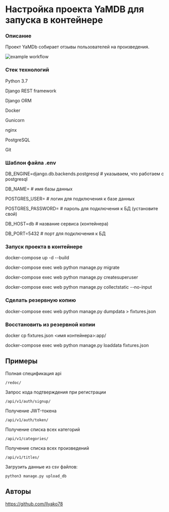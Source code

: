 # Настройка проекта YaMDB для запуска в контейнере
### Описание
Проект YaMDb собирает отзывы пользователей на произведения.


![example workflow](https://github.com/Ilyako78/yamdb_final/actions/workflows/yamdb_workflow.yml/badge.svg)


### Стек технологий

Python 3.7

Django REST framework

Django ORM

Docker

Gunicorn

nginx

PostgreSQL

Git


### Шаблон файла .env

DB_ENGINE=django.db.backends.postgresql # указываем, что работаем с postgresql

DB_NAME= # имя базы данных

POSTGRES_USER= # логин для подключения к базе данных

POSTGRES_PASSWORD= # пароль для подключения к БД (установите свой)

DB_HOST=db # название сервиса (контейнера)

DB_PORT=5432 # порт для подключения к БД

### Запуск проекта в контейнере

docker-compose up -d --build

docker-compose exec web python manage.py migrate

docker-compose exec web python manage.py createsuperuser

docker-compose exec web python manage.py collectstatic --no-input

### Сделать резервную копию

docker-compose exec web python manage.py dumpdata > fixtures.json

### Восстановить из резервной копии

docker cp fixtures.json <имя контейнера>:app/

docker-compose exec web python manage.py loaddata fixtures.json

## Примеры
Полная спецификация api
```
/redoc/
```

Запрос кода подтверждения при регистрации
```
/api/v1/auth/signup/
```

Получение JWT-токена
```
/api/v1/auth/token/
```

Получение списка всех категорий
```
/api/v1/categories/
```

Получение списка всех произведений
```
/api/v1/titles/
```

Загрузить данные из csv файлов:
```
python3 manage.py upload_db
```

## Авторы

https://github.com/Ilyako78

